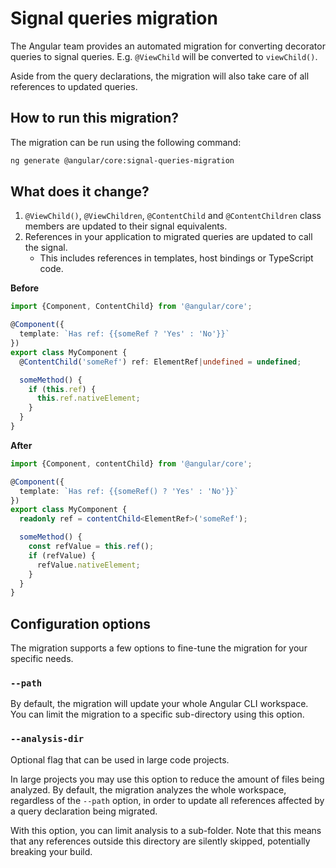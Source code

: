 # Signal queries migration

The Angular team provides an automated migration for converting decorator
queries to signal queries. E.g. `@ViewChild` will be converted to `viewChild()`.

Aside from the query declarations, the migration will also take care of all
references to updated queries.

## How to run this migration?

The migration can be run using the following command:

```bash
ng generate @angular/core:signal-queries-migration
```

## What does it change?

1. `@ViewChild()`, `@ViewChildren`, `@ContentChild` and `@ContentChildren` class members
   are updated to their signal equivalents.
2. References in your application to migrated queries are updated to call the signal.
   - This includes references in templates, host bindings or TypeScript code.

**Before**

```typescript
import {Component, ContentChild} from '@angular/core';

@Component({
  template: `Has ref: {{someRef ? 'Yes' : 'No'}}`
})
export class MyComponent {
  @ContentChild('someRef') ref: ElementRef|undefined = undefined;

  someMethod() {
    if (this.ref) {
      this.ref.nativeElement;
    }
  }
}
```

**After**

```typescript
import {Component, contentChild} from '@angular/core';

@Component({
  template: `Has ref: {{someRef() ? 'Yes' : 'No'}}`
})
export class MyComponent {
  readonly ref = contentChild<ElementRef>('someRef');

  someMethod() {
    const refValue = this.ref();
    if (refValue) {
      refValue.nativeElement;
    }
  }
}
```

## Configuration options

The migration supports a few options to fine-tune the migration for your specific needs.

### `--path`

By default, the migration will update your whole Angular CLI workspace.
You can limit the migration to a specific sub-directory using this option.

### `--analysis-dir`

Optional flag that can be used in large code projects.

In large projects you may use this option to reduce the amount of files being analyzed.
By default, the migration analyzes the whole workspace, regardless of the `--path` option, in
order to update all references affected by a query declaration being migrated.

With this option, you can limit analysis to a sub-folder. Note that this means that any
references outside this directory are silently skipped, potentially breaking your build.
